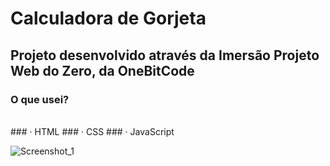 # Calculadora de Gorjeta
## Projeto desenvolvido através da Imersão Projeto Web do Zero, da OneBitCode

### O que usei?
<br>
### · HTML
### · CSS
### · JavaScript

![Screenshot_1](https://github.com/ViniciusMat0s/Calculadora-Gorjeta/assets/128171517/ac671ee7-fb3f-4d04-abbd-8f583fc7242d)

